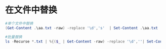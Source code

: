 # 在文件中替换
```powershell
#单个文件中替换
(Get-Content .\aa.txt -raw) -replace '\d','s'  | Set-Content .\aa.txt
```
```powershell
#批量替换
ls -Recurse *.txt | %{($_ | Get-Content -raw) -replace '\d',''| Set-Content $_}
```
